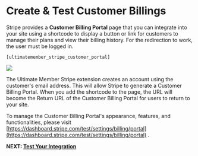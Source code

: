 ---
---
# Create & Test Customer Billings
 Stripe provides a <strong>Customer Billing Portal</strong> page that you can integrate into your site using a shortcode to display a button or link for customers to manage their plans and view their billing history. For the redirection to work, the user must be logged in.

```
[ultimatemember_stripe_customer_portal]
```

  ![](https://s3.amazonaws.com/helpscout.net/docs/assets/561c96629033600a7a36d662/images/6475bd0067106052aab4ccdd/file-q1jk018ipI.png)

 The Ultimate Member Stripe extension creates an account using the customer's email address. This will allow Stripe to generate a Customer Billing Portal. When you add the shortcode to the page, the URL will become the Return URL of the Customer Billing Portal for users to return to your site.

 To manage the Customer Billing Portal's appearance, features, and functionalities, please visit  [https://dashboard.stripe.com/test/settings/billing/portal](https://dashboard.stripe.com/test/settings/billing/portal) .

 <strong>NEXT:  [Test Your Integration](/docs-v3/um-stripe/article/1610-stripe---test-your-integration)</strong>